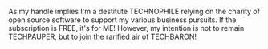 As my handle implies I'm a destitute TECHNOPHILE 
relying on the charity of open source software
to support my various business pursuits.
If the subscription is FREE, it's for ME!
However, my intention is not to remain TECHPAUPER, 
but to join the rarified air of TECHBARON!
